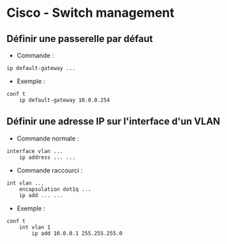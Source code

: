 # Cisco - Switch management

## Définir une passerelle par défaut
- Commande :
```
ip default-gateway ...
```
- Exemple :
```
conf t
    ip default-gateway 10.0.0.254
```

## Définir une adresse IP sur l'interface d'un VLAN
- Commande normale :
```
interface vlan ...
    ip address ... ...
```
- Commande raccourci :
```
int vlan ...
    encapsulation dot1q ...
    ip add ... ...
```
- Exemple :
```
conf t
    int vlan 1
        ip add 10.0.0.1 255.255.255.0
```